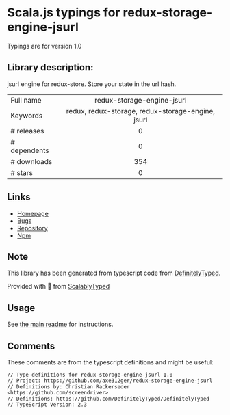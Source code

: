 
# Scala.js typings for redux-storage-engine-jsurl

Typings are for version 1.0

## Library description:
jsurl engine for redux-store. Store your state in the url hash.

|                    |                 |
| ------------------ | :-------------: |
| Full name          | redux-storage-engine-jsurl |
| Keywords           | redux, redux-storage, redux-storage-engine, jsurl |
| # releases         | 0 |
| # dependents       | 0 |
| # downloads        | 354 |
| # stars            | 0 |

## Links
- [Homepage](https://github.com/axe312ger/redux-storage-engine-jsurl#readme)
- [Bugs](https://github.com/axe312ger/redux-storage-engine-jsurl/issues)
- [Repository](https://github.com/axe312ger/redux-storage-engine-jsurl)
- [Npm](https://www.npmjs.com/package/redux-storage-engine-jsurl)
    


## Note
This library has been generated from typescript code from [DefinitelyTyped](https://definitelytyped.org).

Provided with :purple_heart: from [ScalablyTyped](https://github.com/oyvindberg/ScalablyTyped)

## Usage
See [the main readme](../../readme.md) for instructions.

## Comments

These comments are from the typescript definitions and might be useful:
```
// Type definitions for redux-storage-engine-jsurl 1.0
// Project: https://github.com/axe312ger/redux-storage-engine-jsurl
// Definitions by: Christian Rackerseder <https://github.com/screendriver>
// Definitions: https://github.com/DefinitelyTyped/DefinitelyTyped
// TypeScript Version: 2.3

```


